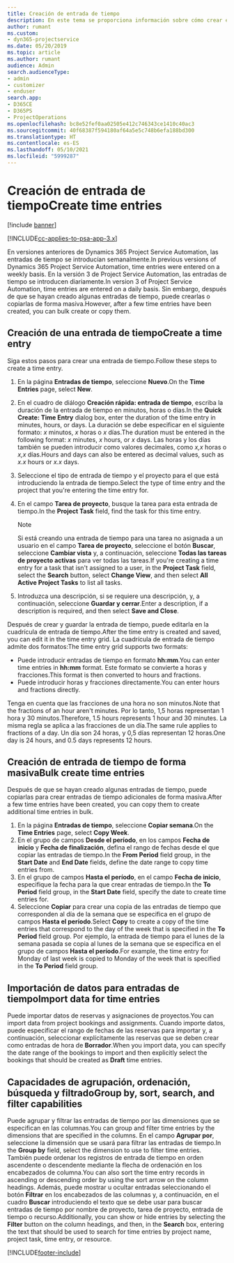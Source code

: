 ```yaml
---
title: Creación de entrada de tiempo
description: En este tema se proporciona información sobre cómo crear entradas de tiempo.
author: rumant
ms.custom:
- dyn365-projectservice
ms.date: 05/20/2019
ms.topic: article
ms.author: rumant
audience: Admin
search.audienceType:
- admin
- customizer
- enduser
search.app:
- D365CE
- D365PS
- ProjectOperations
ms.openlocfilehash: bc8e52fef0aa02505e412c746343ce1410c40ac3
ms.sourcegitcommit: 40f68387f594180af64a5e5c748b6efa188bd300
ms.translationtype: HT
ms.contentlocale: es-ES
ms.lasthandoff: 05/10/2021
ms.locfileid: "5999287"
---
```

# <a name="create-time-entries"></a><span data-ttu-id="3a89d-103">Creación de entrada de tiempo</span><span class="sxs-lookup"><span data-stu-id="3a89d-103">Create time entries</span></span>

[!include [banner](../includes/psa-now-project-operations.md)]

[!INCLUDE[cc-applies-to-psa-app-3.x](../includes/cc-applies-to-psa-app-3x.md)]

<span data-ttu-id="3a89d-104">En versiones anteriores de Dynamics 365 Project Service Automation, las entradas de tiempo se introducían semanalmente.</span><span class="sxs-lookup"><span data-stu-id="3a89d-104">In previous versions of Dynamics 365 Project Service Automation, time entries were entered on a weekly basis.</span></span> <span data-ttu-id="3a89d-105">En la versión 3 de Project Service Automation, las entradas de tiempo se introducen diariamente.</span><span class="sxs-lookup"><span data-stu-id="3a89d-105">In version 3 of Project Service Automation, time entries are entered on a daily basis.</span></span> <span data-ttu-id="3a89d-106">Sin embargo, después de que se hayan creado algunas entradas de tiempo, puede crearlas o copiarlas de forma masiva.</span><span class="sxs-lookup"><span data-stu-id="3a89d-106">However, after a few time entries have been created, you can bulk create or copy them.</span></span>

## <a name="create-a-time-entry"></a><span data-ttu-id="3a89d-107">Creación de una entrada de tiempo</span><span class="sxs-lookup"><span data-stu-id="3a89d-107">Create a time entry</span></span>

<span data-ttu-id="3a89d-108">Siga estos pasos para crear una entrada de tiempo.</span><span class="sxs-lookup"><span data-stu-id="3a89d-108">Follow these steps to create a time entry.</span></span>

1. <span data-ttu-id="3a89d-109">En la página **Entradas de tiempo**, seleccione **Nuevo**.</span><span class="sxs-lookup"><span data-stu-id="3a89d-109">On the **Time Entries** page, select **New**.</span></span>
2. <span data-ttu-id="3a89d-110">En el cuadro de diálogo **Creación rápida: entrada de tiempo**, escriba la duración de la entrada de tiempo en minutos, horas o días.</span><span class="sxs-lookup"><span data-stu-id="3a89d-110">In the **Quick Create: Time Entry** dialog box, enter the duration of the time entry in minutes, hours, or days.</span></span> <span data-ttu-id="3a89d-111">La duración se debe especificar en el siguiente formato: *x* minutos, *x* horas o *x* días.</span><span class="sxs-lookup"><span data-stu-id="3a89d-111">The duration must be entered in the following format: *x* minutes, *x* hours, or *x* days.</span></span> <span data-ttu-id="3a89d-112">Las horas y los días también se pueden introducir como valores decimales, como *x,x* horas o *x,x* días.</span><span class="sxs-lookup"><span data-stu-id="3a89d-112">Hours and days can also be entered as decimal values, such as *x.x* hours or *x.x* days.</span></span>
3. <span data-ttu-id="3a89d-113">Seleccione el tipo de entrada de tiempo y el proyecto para el que está introduciendo la entrada de tiempo.</span><span class="sxs-lookup"><span data-stu-id="3a89d-113">Select the type of time entry and the project that you're entering the time entry for.</span></span>
4. <span data-ttu-id="3a89d-114">En el campo **Tarea de proyecto**, busque la tarea para esta entrada de tiempo.</span><span class="sxs-lookup"><span data-stu-id="3a89d-114">In the **Project Task** field, find the task for this time entry.</span></span>

    > [!NOTE]
    > <span data-ttu-id="3a89d-115">Si está creando una entrada de tiempo para una tarea no asignada a un usuario en el campo **Tarea de proyecto**, seleccione el botón **Buscar**, seleccione **Cambiar vista** y, a continuación, seleccione **Todas las tareas de proyecto activas** para ver todas las tareas.</span><span class="sxs-lookup"><span data-stu-id="3a89d-115">If you're creating a time entry for a task that isn't assigned to a user, in the **Project Task** field, select the **Search** button, select **Change View**, and then select **All Active Project Tasks** to list all tasks.</span></span>

5. <span data-ttu-id="3a89d-116">Introduzca una descripción, si se requiere una descripción, y, a continuación, seleccione **Guardar y cerrar**.</span><span class="sxs-lookup"><span data-stu-id="3a89d-116">Enter a description, if a description is required, and then select **Save and Close**.</span></span>

<span data-ttu-id="3a89d-117">Después de crear y guardar la entrada de tiempo, puede editarla en la cuadrícula de entrada de tiempo.</span><span class="sxs-lookup"><span data-stu-id="3a89d-117">After the time entry is created and saved, you can edit it in the time entry grid.</span></span> <span data-ttu-id="3a89d-118">La cuadrícula de entrada de tiempo admite dos formatos:</span><span class="sxs-lookup"><span data-stu-id="3a89d-118">The time entry grid supports two formats:</span></span>

- <span data-ttu-id="3a89d-119">Puede introducir entradas de tiempo en formato **hh:mm**.</span><span class="sxs-lookup"><span data-stu-id="3a89d-119">You can enter time entries in **hh:mm** format.</span></span> <span data-ttu-id="3a89d-120">Este formato se convierte a horas y fracciones.</span><span class="sxs-lookup"><span data-stu-id="3a89d-120">This format is then converted to hours and fractions.</span></span>
- <span data-ttu-id="3a89d-121">Puede introducir horas y fracciones directamente.</span><span class="sxs-lookup"><span data-stu-id="3a89d-121">You can enter hours and fractions directly.</span></span>

<span data-ttu-id="3a89d-122">Tenga en cuenta que las fracciones de una hora no son minutos.</span><span class="sxs-lookup"><span data-stu-id="3a89d-122">Note that the fractions of an hour aren't minutes.</span></span> <span data-ttu-id="3a89d-123">Por lo tanto, 1,5 horas representan 1 hora y 30 minutos.</span><span class="sxs-lookup"><span data-stu-id="3a89d-123">Therefore, 1.5 hours represents 1 hour and 30 minutes.</span></span> <span data-ttu-id="3a89d-124">La misma regla se aplica a las fracciones de un día.</span><span class="sxs-lookup"><span data-stu-id="3a89d-124">The same rule applies to fractions of a day.</span></span> <span data-ttu-id="3a89d-125">Un día son 24 horas, y 0,5 días representan 12 horas.</span><span class="sxs-lookup"><span data-stu-id="3a89d-125">One day is 24 hours, and 0.5 days represents 12 hours.</span></span>

## <a name="bulk-create-time-entries"></a><span data-ttu-id="3a89d-126">Creación de entrada de tiempo de forma masiva</span><span class="sxs-lookup"><span data-stu-id="3a89d-126">Bulk create time entries</span></span>

<span data-ttu-id="3a89d-127">Después de que se hayan creado algunas entradas de tiempo, puede copiarlas para crear entradas de tiempo adicionales de forma masiva.</span><span class="sxs-lookup"><span data-stu-id="3a89d-127">After a few time entries have been created, you can copy them to create additional time entries in bulk.</span></span>

1. <span data-ttu-id="3a89d-128">En la página **Entradas de tiempo**, seleccione **Copiar semana**.</span><span class="sxs-lookup"><span data-stu-id="3a89d-128">On the **Time Entries** page, select **Copy Week**.</span></span>
2. <span data-ttu-id="3a89d-129">En el grupo de campos **Desde el período**, en los campos **Fecha de inicio** y **Fecha de finalización**, defina el rango de fechas desde el que copiar las entradas de tiempo.</span><span class="sxs-lookup"><span data-stu-id="3a89d-129">In the **From Period** field group, in the **Start Date** and **End Date** fields, define the date range to copy time entries from.</span></span>
3. <span data-ttu-id="3a89d-130">En el grupo de campos **Hasta el período**, en el campo **Fecha de inicio**, especifique la fecha para la que crear entradas de tiempo.</span><span class="sxs-lookup"><span data-stu-id="3a89d-130">In the **To Period** field group, in the **Start Date** field, specify the date to create time entries for.</span></span>
4. <span data-ttu-id="3a89d-131">Seleccione **Copiar** para crear una copia de las entradas de tiempo que corresponden al día de la semana que se especifica en el grupo de campos **Hasta el período**.</span><span class="sxs-lookup"><span data-stu-id="3a89d-131">Select **Copy** to create a copy of the time entries that correspond to the day of the week that is specified in the **To Period** field group.</span></span> <span data-ttu-id="3a89d-132">Por ejemplo, la entrada de tiempo para el lunes de la semana pasada se copia al lunes de la semana que se especifica en el grupo de campos **Hasta el período**.</span><span class="sxs-lookup"><span data-stu-id="3a89d-132">For example, the time entry for Monday of last week is copied to Monday of the week that is specified in the **To Period** field group.</span></span>

## <a name="import-data-for-time-entries"></a><span data-ttu-id="3a89d-133">Importación de datos para entradas de tiempo</span><span class="sxs-lookup"><span data-stu-id="3a89d-133">Import data for time entries</span></span>

<span data-ttu-id="3a89d-134">Puede importar datos de reservas y asignaciones de proyectos.</span><span class="sxs-lookup"><span data-stu-id="3a89d-134">You can import data from project bookings and assignments.</span></span> <span data-ttu-id="3a89d-135">Cuando importe datos, puede especificar el rango de fechas de las reservas para importar y, a continuación, seleccionar explícitamente las reservas que se deben crear como entradas de hora de **Borrador**.</span><span class="sxs-lookup"><span data-stu-id="3a89d-135">When you import data, you can specify the date range of the bookings to import and then explicitly select the bookings that should be created as **Draft** time entries.</span></span>

## <a name="group-by-sort-search-and-filter-capabilities"></a><span data-ttu-id="3a89d-136">Capacidades de agrupación, ordenación, búsqueda y filtrado</span><span class="sxs-lookup"><span data-stu-id="3a89d-136">Group by, sort, search, and filter capabilities</span></span>

<span data-ttu-id="3a89d-137">Puede agrupar y filtrar las entradas de tiempo por las dimensiones que se especifican en las columnas.</span><span class="sxs-lookup"><span data-stu-id="3a89d-137">You can group and filter time entries by the dimensions that are specified in the columns.</span></span> <span data-ttu-id="3a89d-138">En el campo **Agrupar por**, seleccione la dimensión que se usará para filtrar las entradas de tiempo.</span><span class="sxs-lookup"><span data-stu-id="3a89d-138">In the **Group by** field, select the dimension to use to filter time entries.</span></span> <span data-ttu-id="3a89d-139">También puede ordenar los registros de entrada de tiempo en orden ascendente o descendente mediante la flecha de ordenación en los encabezados de columna.</span><span class="sxs-lookup"><span data-stu-id="3a89d-139">You can also sort the time entry records in ascending or descending order by using the sort arrow on the column headings.</span></span> <span data-ttu-id="3a89d-140">Además, puede mostrar u ocultar entradas seleccionando el botón **Filtrar** en los encabezados de las columnas y, a continuación, en el cuadro **Buscar** introduciendo el texto que se debe usar para buscar entradas de tiempo por nombre de proyecto, tarea de proyecto, entrada de tiempo o recurso.</span><span class="sxs-lookup"><span data-stu-id="3a89d-140">Additionally, you can show or hide entries by selecting the **Filter** button on the column headings, and then, in the **Search** box, entering the text that should be used to search for time entries by project name, project task, time entry, or resource.</span></span>


[!INCLUDE[footer-include](../includes/footer-banner.md)]